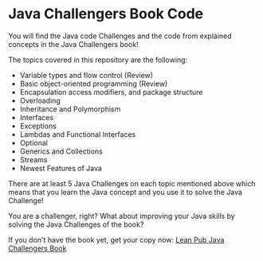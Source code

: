 # Java Challengers Book Code

You will find the Java code Challenges and the code from explained concepts in the Java Challengers book!

The topics covered in this repository are the following:

- Variable types and flow control (Review)
- Basic object-oriented programming (Review)
- Encapsulation access modifiers, and package structure
- Overloading
- Inheritance and Polymorphism
- Interfaces
- Exceptions
- Lambdas and Functional Interfaces
- Optional
- Generics and Collections
- Streams
- Newest Features of Java

There are at least 5 Java Challenges on each topic mentioned above which means that you learn the Java concept and you use it to solve the Java Challenge!

You are a challenger, right? What about improving your Java skills by solving the Java Challenges of the book?

If you don't have the book yet, get your copy now:
[Lean Pub Java Challengers Book](https://leanpub.com/javachallengers)
